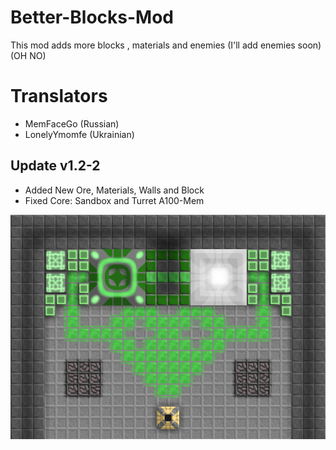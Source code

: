 # Better-Blocks-Mod
This mod adds more blocks , materials and enemies (I'll add enemies soon) (OH NO)

# Translators
- MemFaceGo (Russian)
- LonelyYmomfe (Ukrainian)

## Update v1.2-2
- Added New Ore, Materials, Walls and Block
- Fixed Core: Sandbox and Turret A100-Mem

![Logo](sprites/Screenshot_394.png)
